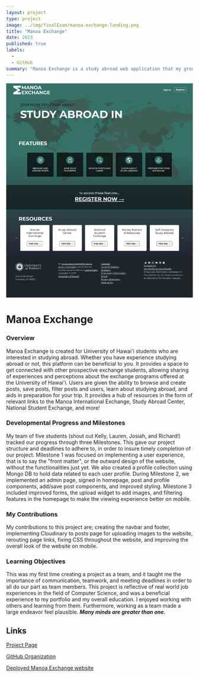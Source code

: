 ```yaml
---
layout: project
type: project
image: ../img/finalExam/manoa-exchange-landing.png
title: "Manoa Exchange"
date: 2023
published: true
labels:
  - 
  - GitHub
summary: "Manoa Exchange is a study abroad web application that my group developed for ICS 314."
---
```

<img src="../img/finalExam/manoa-exchange-landing.png">

# Manoa Exchange
### Overview 

Manoa Exchange is created for University of Hawai'i students who are interested in studying abroad. Whether you have experience studying abroad or not, this platform can be beneficial to you. It provides a space to get connected with other prospective exchange students, allowing sharing of experiences and perceptions about the exchange programs offered at the University of Hawai'i. Users are given the ability to browse and create posts, save posts, filter posts and users, learn about studying abroad, and aids in preparation for your trip. It provides a hub of resources in the form of relevant links to the Manoa International Exchange, Study Abroad Center, National Student Exchange, and more!

### Developmental Progress and Milestones
My team of five students (shout out Kelly, Lauren, Josiah, and Richard!) tracked our progress through three Milestones. This gave our project structure and deadlines to adhere to, in order to insure timely completion of our project. Milestone 1 was focused on implementing a user experience, that is to say the "front matter", or the outward design of the website, without the functionalities just yet. We also created a profile collection using Mongo DB to hold data related to each user profile. During Milestone 2, we implemented an admin page, signed in homepage, post and profile components, add/save post components, and improved styling. Milestone 3 included improved forms, the upload widget to add images, and filtering features in the homepage to make the viewing experience better on mobile. 

### My Contributions 
My contributions to this project are; creating the navbar and footer, implementing Cloudinary to posts page for uploading images to the website, rerouting page links, fixing CSS throughout the website, and improving the overall look of the website on mobile. 

### Learning Objectives
This was my first time creating a project as a team, and it taught me the importance of communication, teamwork, and meeting deadlines in order to all do our part as team members. This project is reflective of real world job experiences in the field of Computer Science, and was a beneficial experience to my portfolio and my overall education. I enjoyed working with others and learning from them. Furthermore, working as a team made a large endeavor feel plausible. ***Many minds are greater than one.***

## Links
[Project Page](https://manoa-exchange.github.io/#deployment)

[GitHub Organization](https://github.com/manoa-exchange)


[Deployed Manoa Exchange website](https://manoaexchange.com/)